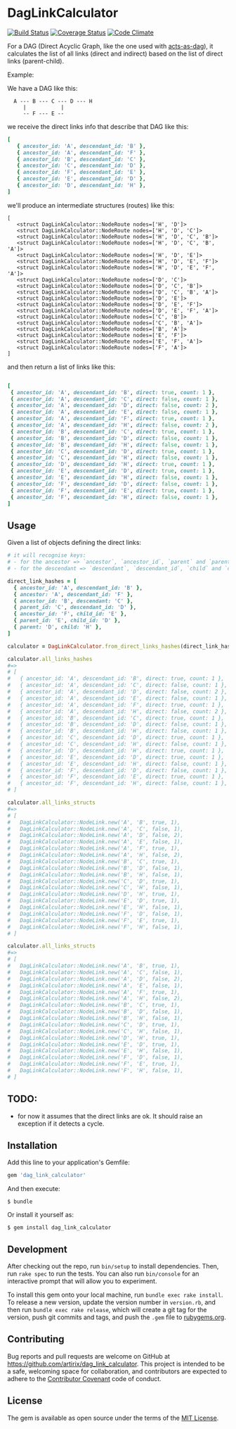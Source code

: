 # DagLinkCalculator

[![Build Status](https://travis-ci.org/artirix/dag_link_calculator.svg?branch=master)](https://travis-ci.org/artirix/dag_link_calculator)
[![Coverage Status](https://coveralls.io/repos/github/artirix/dag_link_calculator/badge.svg?branch=master)](https://coveralls.io/github/artirix/dag_link_calculator?branch=master)
[![Code Climate](https://codeclimate.com/github/artirix/dag_link_calculator/badges/gpa.svg)](https://codeclimate.com/github/artirix/dag_link_calculator)

For a DAG (Direct Acyclic Graph, like the one used with [acts-as-dag](https://github.com/resgraph/acts-as-dag)), it calculates the list of all links (direct and indirect) based on the list of direct links (parent-child).  

Example:

We have a DAG like this:

```
  A --- B --- C --- D --- H
     |           |
     -- F --- E --
 ```

we receive the direct links info that describe that DAG like this:

```ruby
[
   { ancestor_id: 'A', descendant_id: 'B' },
   { ancestor_id: 'A', descendant_id: 'F' },
   { ancestor_id: 'B', descendant_id: 'C' },
   { ancestor_id: 'C', descendant_id: 'D' },
   { ancestor_id: 'F', descendant_id: 'E' },
   { ancestor_id: 'E', descendant_id: 'D' },
   { ancestor_id: 'D', descendant_id: 'H' },
]
```

we'll produce an intermediate structures (routes) like this:

```
[
   <struct DagLinkCalculator::NodeRoute nodes=['H', 'D']>
   <struct DagLinkCalculator::NodeRoute nodes=['H', 'D', 'C']>
   <struct DagLinkCalculator::NodeRoute nodes=['H', 'D', 'C', 'B']>
   <struct DagLinkCalculator::NodeRoute nodes=['H', 'D', 'C', 'B', 'A']>
   <struct DagLinkCalculator::NodeRoute nodes=['H', 'D', 'E']>
   <struct DagLinkCalculator::NodeRoute nodes=['H', 'D', 'E', 'F']>
   <struct DagLinkCalculator::NodeRoute nodes=['H', 'D', 'E', 'F', 'A']>
   <struct DagLinkCalculator::NodeRoute nodes=['D', 'C']>
   <struct DagLinkCalculator::NodeRoute nodes=['D', 'C', 'B']>
   <struct DagLinkCalculator::NodeRoute nodes=['D', 'C', 'B', 'A']>
   <struct DagLinkCalculator::NodeRoute nodes=['D', 'E']>
   <struct DagLinkCalculator::NodeRoute nodes=['D', 'E', 'F']>
   <struct DagLinkCalculator::NodeRoute nodes=['D', 'E', 'F', 'A']>
   <struct DagLinkCalculator::NodeRoute nodes=['C', 'B']>
   <struct DagLinkCalculator::NodeRoute nodes=['C', 'B', 'A']>
   <struct DagLinkCalculator::NodeRoute nodes=['B', 'A']>
   <struct DagLinkCalculator::NodeRoute nodes=['E', 'F']>
   <struct DagLinkCalculator::NodeRoute nodes=['E', 'F', 'A']>
   <struct DagLinkCalculator::NodeRoute nodes=['F', 'A']>
]
```

and then return a list of links like this:
 ```ruby

 [
  { ancestor_id: 'A', descendant_id: 'B', direct: true, count: 1 },
  { ancestor_id: 'A', descendant_id: 'C', direct: false, count: 1 },
  { ancestor_id: 'A', descendant_id: 'D', direct: false, count: 2 },
  { ancestor_id: 'A', descendant_id: 'E', direct: false, count: 1 },
  { ancestor_id: 'A', descendant_id: 'F', direct: true, count: 1 },
  { ancestor_id: 'A', descendant_id: 'H', direct: false, count: 2 },
  { ancestor_id: 'B', descendant_id: 'C', direct: true, count: 1 },
  { ancestor_id: 'B', descendant_id: 'D', direct: false, count: 1 },
  { ancestor_id: 'B', descendant_id: 'H', direct: false, count: 1 },
  { ancestor_id: 'C', descendant_id: 'D', direct: true, count: 1 },
  { ancestor_id: 'C', descendant_id: 'H', direct: false, count: 1 },
  { ancestor_id: 'D', descendant_id: 'H', direct: true, count: 1 },
  { ancestor_id: 'E', descendant_id: 'D', direct: true, count: 1 },
  { ancestor_id: 'E', descendant_id: 'H', direct: false, count: 1 },
  { ancestor_id: 'F', descendant_id: 'D', direct: false, count: 1 },
  { ancestor_id: 'F', descendant_id: 'E', direct: true, count: 1 },
  { ancestor_id: 'F', descendant_id: 'H', direct: false, count: 1 },
]
```

## Usage

Given a list of objects defining the direct links:
```ruby
# it will recognise keys:
# - for the ancestor => `ancestor`, `ancestor_id`, `parent` and `parent_id`
# - for the descendant => `descendant`, `descendant_id`, `child` and `child_id`

direct_link_hashes = [
  { ancestor_id: 'A', descendant_id: 'B' },
  { ancestor: 'A', descendant_id: 'F' },
  { ancestor_id: 'B', descendant: 'C' },
  { parent_id: 'C', descendant_id: 'D' },
  { ancestor_id: 'F', child_id: 'E' },
  { parent_id: 'E', child_id: 'D' },
  { parent: 'D', child: 'H' },
]

calculator = DagLinkCalculator.from_direct_links_hashes(direct_link_hashes)

calculator.all_links_hashes
#=>
# [
#   { ancestor_id: 'A', descendant_id: 'B', direct: true, count: 1 },
#   { ancestor_id: 'A', descendant_id: 'C', direct: false, count: 1 },
#   { ancestor_id: 'A', descendant_id: 'D', direct: false, count: 2 },
#   { ancestor_id: 'A', descendant_id: 'E', direct: false, count: 1 },
#   { ancestor_id: 'A', descendant_id: 'F', direct: true, count: 1 },
#   { ancestor_id: 'A', descendant_id: 'H', direct: false, count: 2 },
#   { ancestor_id: 'B', descendant_id: 'C', direct: true, count: 1 },
#   { ancestor_id: 'B', descendant_id: 'D', direct: false, count: 1 },
#   { ancestor_id: 'B', descendant_id: 'H', direct: false, count: 1 },
#   { ancestor_id: 'C', descendant_id: 'D', direct: true, count: 1 },
#   { ancestor_id: 'C', descendant_id: 'H', direct: false, count: 1 },
#   { ancestor_id: 'D', descendant_id: 'H', direct: true, count: 1 },
#   { ancestor_id: 'E', descendant_id: 'D', direct: true, count: 1 },
#   { ancestor_id: 'E', descendant_id: 'H', direct: false, count: 1 },
#   { ancestor_id: 'F', descendant_id: 'D', direct: false, count: 1 },
#   { ancestor_id: 'F', descendant_id: 'E', direct: true, count: 1 },
#   { ancestor_id: 'F', descendant_id: 'H', direct: false, count: 1 },
# ]

calculator.all_links_structs
#=>
# [
#   DagLinkCalculator::NodeLink.new('A', 'B', true, 1),
#   DagLinkCalculator::NodeLink.new('A', 'C', false, 1),
#   DagLinkCalculator::NodeLink.new('A', 'D', false, 2),
#   DagLinkCalculator::NodeLink.new('A', 'E', false, 1),
#   DagLinkCalculator::NodeLink.new('A', 'F', true, 1),
#   DagLinkCalculator::NodeLink.new('A', 'H', false, 2),
#   DagLinkCalculator::NodeLink.new('B', 'C', true, 1),
#   DagLinkCalculator::NodeLink.new('B', 'D', false, 1),
#   DagLinkCalculator::NodeLink.new('B', 'H', false, 1),
#   DagLinkCalculator::NodeLink.new('C', 'D', true, 1),
#   DagLinkCalculator::NodeLink.new('C', 'H', false, 1),
#   DagLinkCalculator::NodeLink.new('D', 'H', true, 1),
#   DagLinkCalculator::NodeLink.new('E', 'D', true, 1),
#   DagLinkCalculator::NodeLink.new('E', 'H', false, 1),
#   DagLinkCalculator::NodeLink.new('F', 'D', false, 1),
#   DagLinkCalculator::NodeLink.new('F', 'E', true, 1),
#   DagLinkCalculator::NodeLink.new('F', 'H', false, 1),
# ]

calculator.all_links_structs
#=>
# [
#   DagLinkCalculator::NodeLink.new('A', 'B', true, 1),
#   DagLinkCalculator::NodeLink.new('A', 'C', false, 1),
#   DagLinkCalculator::NodeLink.new('A', 'D', false, 2),
#   DagLinkCalculator::NodeLink.new('A', 'E', false, 1),
#   DagLinkCalculator::NodeLink.new('A', 'F', true, 1),
#   DagLinkCalculator::NodeLink.new('A', 'H', false, 2),
#   DagLinkCalculator::NodeLink.new('B', 'C', true, 1),
#   DagLinkCalculator::NodeLink.new('B', 'D', false, 1),
#   DagLinkCalculator::NodeLink.new('B', 'H', false, 1),
#   DagLinkCalculator::NodeLink.new('C', 'D', true, 1),
#   DagLinkCalculator::NodeLink.new('C', 'H', false, 1),
#   DagLinkCalculator::NodeLink.new('D', 'H', true, 1),
#   DagLinkCalculator::NodeLink.new('E', 'D', true, 1),
#   DagLinkCalculator::NodeLink.new('E', 'H', false, 1),
#   DagLinkCalculator::NodeLink.new('F', 'D', false, 1),
#   DagLinkCalculator::NodeLink.new('F', 'E', true, 1),
#   DagLinkCalculator::NodeLink.new('F', 'H', false, 1),
# ]
```

## TODO:

- for now it assumes that the direct links are ok. It should raise an exception if it detects a cycle. 

## Installation

Add this line to your application's Gemfile:

```ruby
gem 'dag_link_calculator'
```

And then execute:

    $ bundle

Or install it yourself as:

    $ gem install dag_link_calculator


## Development

After checking out the repo, run `bin/setup` to install dependencies. Then, run `rake spec` to run the tests. You can also run `bin/console` for an interactive prompt that will allow you to experiment.

To install this gem onto your local machine, run `bundle exec rake install`. To release a new version, update the version number in `version.rb`, and then run `bundle exec rake release`, which will create a git tag for the version, push git commits and tags, and push the `.gem` file to [rubygems.org](https://rubygems.org).

## Contributing

Bug reports and pull requests are welcome on GitHub at https://github.com/artirix/dag_link_calculator. This project is intended to be a safe, welcoming space for collaboration, and contributors are expected to adhere to the [Contributor Covenant](http://contributor-covenant.org) code of conduct.


## License

The gem is available as open source under the terms of the [MIT License](http://opensource.org/licenses/MIT).

